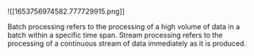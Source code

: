 ![[1653756974582.777729915.png]]

Batch processing refers to the processing of a high volume of data in a batch within a specific time span. Stream processing refers to the processing of a continuous stream of data immediately as it is produced.
